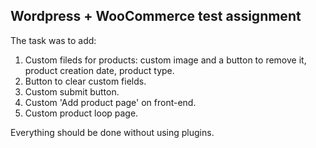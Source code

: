 ## Wordpress + WooCommerce test assignment

The task was to add:
 1. Custom fileds for products: custom image and a button to remove it, product creation date, product type.
 2. Button to clear custom fields.
 3. Custom submit button.
 4. Custom 'Add product page' on front-end.
 5. Custom product loop page.

Everything should be done without using plugins.